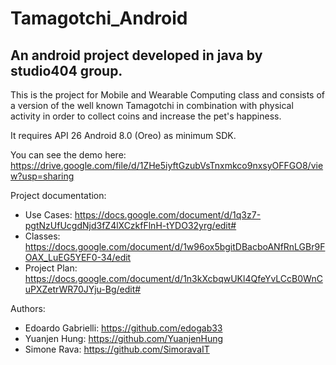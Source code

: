 # Tamagotchi_Android
An android project developed in java by studio404 group.
---
This is the project for Mobile and Wearable Computing class and consists of a version of the well known Tamagotchi in combination with physical activity in order to collect coins and increase the pet's happiness.

It requires API 26 Android 8.0 (Oreo) as minimum SDK.

You can see the demo here: https://drive.google.com/file/d/1ZHe5iyftGzubVsTnxmkco9nxsyOFFGO8/view?usp=sharing

Project documentation:
- Use Cases: https://docs.google.com/document/d/1q3z7-pgtNzUfUcgdNjd3fZ4lXCzkfFlnH-tYDO32yrg/edit#
- Classes: https://docs.google.com/document/d/1w96ox5bgitDBacboANfRnLGBr9FOAX_LuEG5YEF0-34/edit
- Project Plan: https://docs.google.com/document/d/1n3kXcbqwUKl4QfeYvLCcB0WnCuPXZetrWR70JYju-Bg/edit#

Authors:
- Edoardo Gabrielli: https://github.com/edogab33
- Yuanjen Hung: https://github.com/YuanjenHung
- Simone Rava: https://github.com/SimoravaIT
